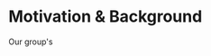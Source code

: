 # Motivation & Background
Our group's 
<!--stackedit_data:
eyJoaXN0b3J5IjpbLTE4NTUyMzM5OTIsLTIwODg3NDY2MTIsLT
MzMjQ1NTM2M119
-->